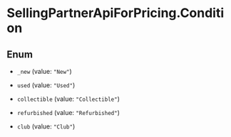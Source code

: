 # SellingPartnerApiForPricing.Condition

## Enum


* `_new` (value: `"New"`)

* `used` (value: `"Used"`)

* `collectible` (value: `"Collectible"`)

* `refurbished` (value: `"Refurbished"`)

* `club` (value: `"Club"`)


